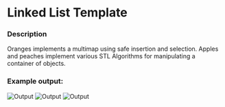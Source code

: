 # Linked List Template
### Description
Oranges implements a multimap using safe insertion and selection. Apples and peaches implement various STL Algorithms for manipulating a container of objects.

### Example output:

![Output](https://i.imgur.com/O7TcWRA.png)
![Output](https://i.imgur.com/0vCvUU6.png)
![Output](https://i.imgur.com/C2pV9KN.png)

